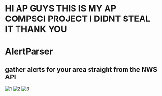 # HI AP GUYS THIS IS MY AP COMPSCI PROJECT I DIDNT STEAL IT THANK YOU

# AlertParser
## gather alerts for your area straight from the NWS API
 
![1](https://raw.githubusercontent.com/spikeyscout/AlertParser/main/img/img1.png)
![2](https://raw.githubusercontent.com/spikeyscout/AlertParser/main/img/img2.png)
![3](https://raw.githubusercontent.com/spikeyscout/AlertParser/main/img/img3.png)
